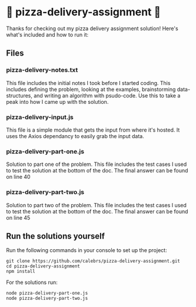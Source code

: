 # 🍕 pizza-delivery-assignment 🍕

Thanks for checking out my pizza delivery assignment solution! Here's what's included and how to run it:

## Files

### pizza-delivery-notes.txt

This file includes the initial notes I took before I started coding. This includes defining the problem, looking at the examples, brainstorming data-structures, and writing an algorithm with psudo-code.
Use this to take a peak into how I came up with the solution.

### pizza-delivery-input.js

This file is a simple module that gets the input from where it's hosted. It uses the Axios dependancy to easily grab the input data.

### pizza-delivery-part-one.js

Solution to part one of the problem. This file includes the test cases I used to test the solution at the bottom of the doc. The final answer can be found on line 40

### pizza-delivery-part-two.js

Solution to part two of the problem. This file includes the test cases I used to test the solution at the bottom of the doc. The final answer can be found on line 45

## Run the solutions yourself

Run the following commands in your console to set up the project:
```
git clone https://github.com/calebrs/pizza-delivery-assignment.git
cd pizza-delivery-assignment
npm install
```

For the solutions run:
```
node pizza-delivery-part-one.js
node pizza-delivery-part-two.js
```
